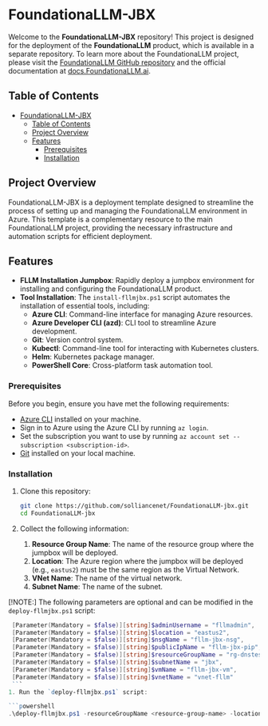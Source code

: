 # FoundationaLLM-JBX

Welcome to the **FoundationaLLM-JBX** repository! This project is designed for the deployment of the **FoundationaLLM** product, which is available in a separate repository. To learn more about the FoundationaLLM project, please visit the [FoundationaLLM GitHub repository](https://github.com/solliancenet/FoundationaLLM) and the official documentation at [docs.FoundationaLLM.ai](https://docs.FoundationaLLM.ai/).

## Table of Contents

- [FoundationaLLM-JBX](#foundationallm-jbx)
  - [Table of Contents](#table-of-contents)
  - [Project Overview](#project-overview)
  - [Features](#features)
    - [Prerequisites](#prerequisites)
    - [Installation](#installation)

## Project Overview

FoundationaLLM-JBX is a deployment template designed to streamline the process of setting up and managing the FoundationaLLM environment in Azure. This template is a complementary resource to the main FoundationaLLM project, providing the necessary infrastructure and automation scripts for efficient deployment.

## Features

- **FLLM Installation Jumpbox**: Rapidly deploy a jumpbox environment for installing and configuring the FoundationaLLM product.
- **Tool Installation**: The `install-fllmjbx.ps1` script automates the installation of essential tools, including:
  - **Azure CLI**: Command-line interface for managing Azure resources.
  - **Azure Developer CLI (azd)**: CLI tool to streamline Azure development.
  - **Git**: Version control system.
  - **Kubectl**: Command-line tool for interacting with Kubernetes clusters.
  - **Helm**: Kubernetes package manager.
  - **PowerShell Core**: Cross-platform task automation tool.

### Prerequisites

Before you begin, ensure you have met the following requirements:

- [Azure CLI](https://docs.microsoft.com/en-us/cli/azure/install-azure-cli) installed on your machine.
- Sign in to Azure using the Azure CLI by running `az login`.
- Set the subscription you want to use by running `az account set --subscription <subscription-id>`.
- [Git](https://git-scm.com/downloads) installed on your local machine.

### Installation

1. Clone this repository:

   ```bash
   git clone https://github.com/solliancenet/FoundationaLLM-jbx.git
   cd FoundationaLLM-jbx

1. Collect the following information:
   1. **Resource Group Name**: The name of the resource group where the jumpbox will be deployed.
   1. **Location**: The Azure region where the jumpbox will be deployed (e.g., `eastus2`) must be the same region as the Virtual Network.
   1. **VNet Name**: The name of the virtual network.
   1. **Subnet Name**: The name of the subnet.

[!NOTE:] The following parameters are optional and can be modified in the `deploy-fllmjbx.ps1` script:
   ```powershell
    [Parameter(Mandatory = $false)][string]$adminUsername = "fllmadmin",
    [Parameter(Mandatory = $false)][string]$location = "eastus2",
    [Parameter(Mandatory = $false)][string]$nsgName = "fllm-jbx-nsg",
    [Parameter(Mandatory = $false)][string]$publicIpName = "fllm-jbx-pip",
    [Parameter(Mandatory = $false)][string]$resourceGroupName = "rg-dnstest",
    [Parameter(Mandatory = $false)][string]$subnetName = "jbx",
    [Parameter(Mandatory = $false)][string]$vmName = "fllm-jbx-vm",
    [Parameter(Mandatory = $false)][string]$vnetName = "vnet-fllm"
    ```
1. Run the `deploy-fllmjbx.ps1` script:

   ```powershell
   .\deploy-fllmjbx.ps1 -resourceGroupName <resource-group-name> -location <azure-region> -vnetName <vnet-name> -subnetName <subnet-name>
   ```